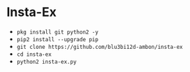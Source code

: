 # Insta-Ex

<ul>
<li><code>pkg install git python2 -y</code></li>
<li><code>pip2 install --upgrade pip</code></li>
<li><code>git clone https://github.com/blu3bi12d-ambon/insta-ex</code></li>
<li><code>cd insta-ex</code></li>
<li><code>python2 insta-ex.py</code></li>
</ul>
<br />
<br />
